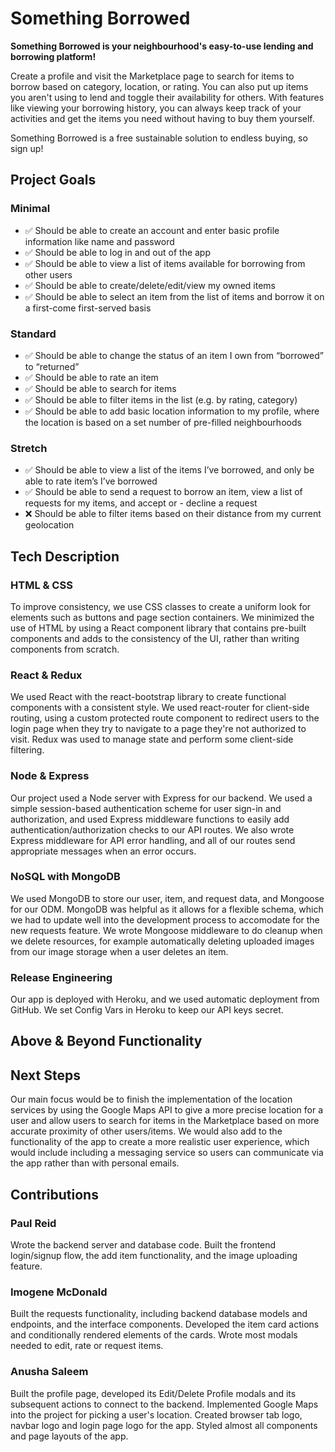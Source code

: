 # Something Borrowed
**Something Borrowed is your neighbourhood's easy-to-use lending and borrowing platform!** 

Create a profile and visit the Marketplace page to search for items to borrow based on category, location, or rating. You can also put up items you aren't using to lend and toggle their availability for others. With features like viewing your borrowing history, you can always keep track of your activities and get the items you need without having to buy them yourself.

Something Borrowed is a free sustainable solution to endless buying, so sign up!

## Project Goals
### Minimal 
- :white_check_mark: Should be able to create an account and enter basic profile information like name and password
- :white_check_mark: Should be able to log in and out of the app
- :white_check_mark: Should be able to view a list of items available for borrowing from other users
- :white_check_mark: Should be able to create/delete/edit/view my owned items
- :white_check_mark: Should be able to select an item from the list of items and borrow it on a first-come first-served basis
### Standard
- :white_check_mark: Should be able to change the status of an item I own from “borrowed” to “returned”
- :white_check_mark: Should be able to rate an item
- :white_check_mark: Should be able to search for items
- :white_check_mark: Should be able to filter items in the list (e.g. by rating, category)
- :white_check_mark: Should be able to add basic location information to my profile, where the location is based on a set number of pre-filled neighbourhoods
### Stretch
- :white_check_mark: Should be able to view a list of the items I’ve borrowed, and only be able to rate item’s I’ve borrowed
- :white_check_mark: Should be able to send a request to borrow an item, view a list of requests for my items, and accept or - decline a request
- ❌ Should be able to filter items based on their distance from my current geolocation

## Tech Description
### HTML & CSS
To improve consistency, we use CSS classes to create a uniform look for elements such as buttons and page section containers. We minimized the use of HTML by using a React component library that contains pre-built components and adds to the consistency of the UI, rather than writing components from scratch.

### React & Redux
We used React with the react-bootstrap library to create functional components with a consistent style. We used react-router for client-side routing, using a custom protected route component to redirect users to the login page when they try to navigate to a page they're not authorized to visit. Redux was used to manage state and perform some client-side filtering.

### Node & Express
Our project used a Node server with Express for our backend. We used a simple session-based authentication scheme for user sign-in and authorization, and used Express middleware functions to easily add authentication/authorization checks to our API routes. We also wrote Express middleware for API error handling, and all of our routes send appropriate messages when an error occurs.

### NoSQL with MongoDB
We used MongoDB to store our user, item, and request data, and Mongoose for our ODM. MongoDB was helpful as it allows for a flexible schema, which we had to update well into the development process to accomodate for the new requests feature. We wrote Mongoose middleware to do cleanup when we delete resources, for example automatically deleting uploaded images from our image storage when a user deletes an item.

### Release Engineering
Our app is deployed with Heroku, and we used automatic deployment from GitHub. We set Config Vars in Heroku to keep our API keys secret.

## Above & Beyond Functionality

## Next Steps
Our main focus would be to finish the implementation of the location services by using the Google Maps API to give a more precise location for a user and allow users to search for items in the Marketplace based on more accurate proximity of other users/items. We would also add to the functionality of the app to create a more realistic user experience, which would include including a messaging service so users can communicate via the app rather than with personal emails.

## Contributions

### Paul Reid
Wrote the backend server and database code. Built the frontend login/signup flow, the add item functionality, and the image uploading feature.

### Imogene McDonald
Built the requests functionality, including backend database models and endpoints, and the interface components. Developed the item card actions and conditionally rendered elements of the cards. Wrote most modals needed to edit, rate or request items.

### Anusha Saleem
Built the profile page, developed its Edit/Delete Profile modals and its subsequent actions to connect to the backend. Implemented Google Maps into the project for picking a user's location. Created browser tab logo, navbar logo and login page logo for the app. Styled almost all components and page layouts of the app.
